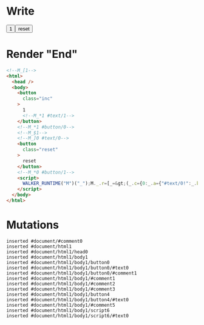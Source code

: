 # Write
  <!--M_[1--><button class=inc>1<!--M_*1 #text/1--></button><!--M_*1 #button/0--><!--M_$1--><!--M_]0 #text/0--><button class=reset>reset</button><!--M_*0 #button/1--><script>WALKER_RUNTIME("M")("_");M._.r=[_=>(_.c={0:_.a={"#text/0!":_.b={x:1},"#text/0(":_._["__tests__/tags/counter.marko"]},1:_.b},_.b["/"]=_._["__tests__/template.marko_0_count/var"](_.a),_.b["@"]=_._["__tests__/tags/counter.marko_0/valueChange"](_.b),_.c),1,"__tests__/tags/counter.marko_0_x",0,"__tests__/template.marko_0",0];M._.w()</script>


# Render "End"
```html
<!--M_[1-->
<html>
  <head />
  <body>
    <button
      class="inc"
    >
      1
      <!--M_*1 #text/1-->
    </button>
    <!--M_*1 #button/0-->
    <!--M_$1-->
    <!--M_]0 #text/0-->
    <button
      class="reset"
    >
      reset
    </button>
    <!--M_*0 #button/1-->
    <script>
      WALKER_RUNTIME("M")("_");M._.r=[_=&gt;(_.c={0:_.a={"#text/0!":_.b={x:1},"#text/0(":_._["__tests__/tags/counter.marko"]},1:_.b},_.b["/"]=_._["__tests__/template.marko_0_count/var"](_.a),_.b["@"]=_._["__tests__/tags/counter.marko_0/valueChange"](_.b),_.c),1,"__tests__/tags/counter.marko_0_x",0,"__tests__/template.marko_0",0];M._.w()
    </script>
  </body>
</html>
```

# Mutations
```
inserted #document/#comment0
inserted #document/html1
inserted #document/html1/head0
inserted #document/html1/body1
inserted #document/html1/body1/button0
inserted #document/html1/body1/button0/#text0
inserted #document/html1/body1/button0/#comment1
inserted #document/html1/body1/#comment1
inserted #document/html1/body1/#comment2
inserted #document/html1/body1/#comment3
inserted #document/html1/body1/button4
inserted #document/html1/body1/button4/#text0
inserted #document/html1/body1/#comment5
inserted #document/html1/body1/script6
inserted #document/html1/body1/script6/#text0
```